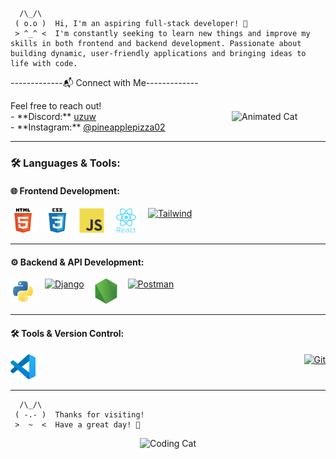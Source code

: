 ```
  /\_/\  
 ( o.o )  Hi, I'm an aspiring full-stack developer! 🚀
 > ^_^ <  I'm constantly seeking to learn new things and improve my skills in both frontend and backend development. Passionate about building dynamic, user-friendly applications and bringing ideas to life with code.
```



-------------📬 Connect with Me-------------
<p align="left" style="display: flex; align-items: center; justify-content: space-between;">
  <span>
    Feel free to reach out!<br>
    - **Discord:** <a href="https://discord.gg/uzuw">uzuw</a><br>
    - **Instagram:** <a href="https://www.instagram.com/pineapplepizza02">@pineapplepizza02</a>
  </span>
  <img src="https://media4.giphy.com/media/v1.Y2lkPTc5MGI3NjExOHNxcjFmb2NmdjVxcWp6NXdtYnJpZHEya205cGZsMnEyZXBxbjg4YyZlcD12MV9pbnRlcm5hbF9naWZfYnlfaWQmY3Q9Zw/nFLW7PNGgN3lI68rdv/giphy.gif" width="150" alt="Animated Cat" autoplay>
</p>

---

### 🛠️ Languages & Tools:

#### 🌐 Frontend Development:
<p align="left" style="display: flex; gap: 15px;">
  <a href="https://developer.mozilla.org/en-US/docs/Web/HTML" target="_blank" rel="noreferrer"> <img src="https://raw.githubusercontent.com/devicons/devicon/master/icons/html5/html5-original-wordmark.svg" alt="HTML" width="40" height="40"/> </a>
  <a href="https://www.w3schools.com/css/" target="_blank" rel="noreferrer"> <img src="https://raw.githubusercontent.com/devicons/devicon/master/icons/css3/css3-original-wordmark.svg" alt="CSS" width="40" height="40"/> </a>
  <a href="https://developer.mozilla.org/en-US/docs/Web/JavaScript" target="_blank" rel="noreferrer"> <img src="https://raw.githubusercontent.com/devicons/devicon/master/icons/javascript/javascript-original.svg" alt="JavaScript" width="40" height="40"/> </a>
  <a href="https://reactjs.org/" target="_blank" rel="noreferrer"> <img src="https://raw.githubusercontent.com/devicons/devicon/master/icons/react/react-original-wordmark.svg" alt="React" width="40" height="40"/> </a>
  <a href="https://tailwindcss.com/" target="_blank" rel="noreferrer"> <img src="https://www.vectorlogo.zone/logos/tailwindcss/tailwindcss-icon.svg" alt="Tailwind" width="40" height="40"/> </a>
</p>

---

#### ⚙️ Backend & API Development:
<p align="left" style="display: flex; gap: 15px;">
  <a href="https://www.python.org" target="_blank" rel="noreferrer"> <img src="https://raw.githubusercontent.com/devicons/devicon/master/icons/python/python-original.svg" alt="Python" width="40" height="40"/> </a>
  <a href="https://www.djangoproject.com/" target="_blank" rel="noreferrer"> <img src="https://cdn.worldvectorlogo.com/logos/django.svg" alt="Django" width="40" height="40"/> </a>
  <a href="https://nodejs.org/" target="_blank" rel="noreferrer"> <img src="https://raw.githubusercontent.com/devicons/devicon/master/icons/nodejs/nodejs-original.svg" alt="Node.js" width="40" height="40"/> </a>
  <a href="https://www.postman.com/" target="_blank" rel="noreferrer"> <img src="https://www.vectorlogo.zone/logos/getpostman/getpostman-icon.svg" alt="Postman" width="40" height="40"/> </a>
</p>

---

#### 🛠️ Tools & Version Control:
<p align="left" style="display: flex; gap: 15px; justify-content: space-between;">
  <a href="https://code.visualstudio.com/" target="_blank" rel="noreferrer"> <img src="https://raw.githubusercontent.com/devicons/devicon/master/icons/vscode/vscode-original.svg" alt="VS Code" width="40" height="40"/> </a>
  <a href="https://git-scm.com/" target="_blank" rel="noreferrer" style="margin-left: auto;"> <img src="https://www.vectorlogo.zone/logos/git-scm/git-scm-icon.svg" alt="Git" width="40" height="40"/> </a>
</p>

---

```
  /\_/\  
 ( -.- )  Thanks for visiting!
 >  ~  <  Have a great day! 🚀
```

<p align="center">
  <img src="https://media.giphy.com/media/JIX9t2j0ZTN9S/giphy.gif" width="200" alt="Coding Cat">
</p>
